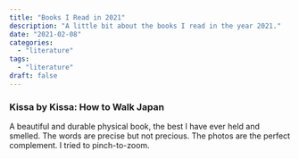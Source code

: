 ```yaml
---
title: "Books I Read in 2021"
description: "A little bit about the books I read in the year 2021."
date: "2021-02-08"
categories:
  - "literature"
tags:
  - "literature"
draft: false
---
```


### Kissa by Kissa: How to Walk Japan

A beautiful and durable physical book, the best I have ever held and smelled. The words are precise but not precious. The photos are the perfect complement. I tried to pinch-to-zoom.